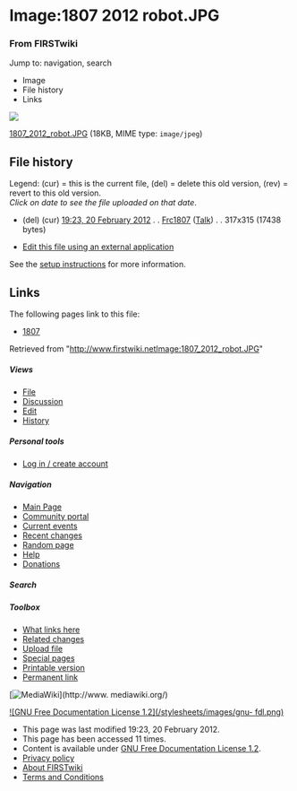 

# Image:1807 2012 robot.JPG

### From FIRSTwiki

Jump to: navigation, search

  * Image
  * File history
  * Links

![](/media/8/8a/1807_2012_robot.JPG)

[1807_2012_robot.JPG](/media/8/8a/1807_2012_robot.JPG "1807 2012 robot.JPG" )
(18KB, MIME type: `image/jpeg`)

## File history

Legend: (cur) = this is the current file, (del) = delete this old version,
(rev) = revert to this old version.  
_Click on date to see the file uploaded on that date_.

  * (del) (cur) [19:23, 20 February 2012](/media/8/8a/1807_2012_robot.JPG "/media/8/8a/1807 2012 robot.JPG" ) . . [Frc1807](/index.php?title=User:Frc1807&action=edit "User:Frc1807" ) ([Talk](User_talk:Frc1807 "User talk:Frc1807" )) . . 317x315 (17438 bytes)
  

  * [Edit this file using an external application](/index.php?title=Image:1807_2012_robot.JPG&action=edit&externaledit=true&mode=file "Image:1807 2012 robot.JPG" )

See the [setup
instructions](http://meta.wikimedia.org/wiki/Help:External_editors
"http://meta.wikimedia.org/wiki/Help:External_editors" ) for more information.

## Links

The following pages link to this file:

  * [1807](1807 "1807" )

Retrieved from
"<http://www.firstwiki.netImage:1807_2012_robot.JPG>"

##### Views

  * [File](Image:1807_2012_robot.JPG)
  * [Discussion](/index.php?title=Image_talk:1807_2012_robot.JPG&action=edit)
  * [Edit](/index.php?title=Image:1807_2012_robot.JPG&action=edit)
  * [History](/index.php?title=Image:1807_2012_robot.JPG&action=history)

##### Personal tools

  * [Log in / create account](/index.php?title=Special:Userlogin&returnto=Image:1807_2012_robot.JPG)

[](Main_Page "Main Page" )

##### Navigation

  * [Main Page](Main_Page)
  * [Community portal](FIRSTwiki:Community_portal)
  * [Current events](Current_events)
  * [Recent changes](Special:Recentchanges)
  * [Random page](Special:Random)
  * [Help](FIRSTwiki:Help)
  * [Donations](FIRSTwiki:Site_support)

##### Search



##### Toolbox

  * [What links here](Special:Whatlinkshere/Image:1807_2012_robot.JPG)
  * [Related changes](Special:Recentchangeslinked/Image:1807_2012_robot.JPG)
  * [Upload file](Special:Upload)
  * [Special pages](Special:Specialpages)
  * [Printable version](/index.php?title=Image:1807_2012_robot.JPG&printable=yes)
  * [Permanent link](/index.php?title=Image:1807_2012_robot.JPG&oldid=91051)

[![MediaWiki](/skins/common/images/poweredby_mediawiki_88x31.png)](http://www.
mediawiki.org/)

[![GNU Free Documentation License 1.2](/stylesheets/images/gnu-
fdl.png)](http://www.gnu.org/copyleft/fdl.html)

  * This page was last modified 19:23, 20 February 2012.
  * This page has been accessed 11 times.
  * Content is available under [GNU Free Documentation License 1.2](http://www.gnu.org/copyleft/fdl.html "http://www.gnu.org/copyleft/fdl.html" ).
  * [Privacy policy](FIRSTwiki:Privacy_policy "FIRSTwiki:Privacy policy" )
  * [About FIRSTwiki](FIRSTwiki:About "FIRSTwiki:About" )
  * [Terms and Conditions](FIRSTwiki:Terms_and_conditions "FIRSTwiki:Terms and conditions" )

